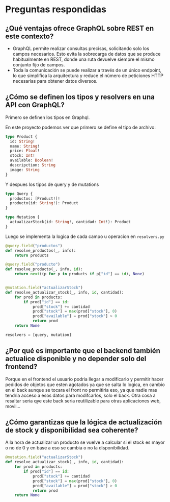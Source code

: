 # Preguntas respondidas
## ¿Qué ventajas ofrece GraphQL sobre REST en este contexto?
- GraphQL permite realizar consultas precisas, solicitando solo los campos necesarios. Esto evita la sobrecarga de datos que se produce habitualmente en REST, donde una ruta devuelve siempre el mismo conjunto fijo de campos. 
- Toda la comunicación se puede realizar a través de un único endpoint, lo que simplifica la arquitectura y reduce el número de peticiones HTTP necesarias para obtener datos diversos.
 

## ¿Cómo se definen los tipos y resolvers en una API con GraphQL?
Primero se definen los tipos en Graphql.

En este proyecto podemos ver que primero se define el tipo de archivo:
```graphql
type Product {
  id: String!
  name: String!
  price: Float!
  stock: Int!
  available: Boolean!
  descripction: String
  image: String
}
```
Y despues los tipos de query y de mutations
```graphql
type Query {
  productos: [Product!]!
  producto(id: String!): Product
}

type Mutation {
  actualizarStock(id: String!, cantidad: Int!): Product
}
```

Luego se implementa la logica de cada campo u operacion en ``resolvers.py``

```python
@query.field("productos")
def resolve_productos(_, info):
    return products

@query.field("producto")
def resolve_producto(_, info, id):
    return next((p for p in products if p["id"] == id), None)


@mutation.field("actualizarStock")
def resolve_actualizar_stock(_, info, id, cantidad):
    for prod in products:
        if prod["id"] == id:
            prod["stock"] += cantidad
            prod["stock"] = max(prod["stock"], 0)
            prod["available"] = prod["stock"] > 0
            return prod
    return None

resolvers = [query, mutation]
```


## ¿Por qué es importante que el backend también actualice disponible y no depender solo del frontend?
Porque en el frontend el usuario podria llegar a modificarlo y permitir hacer pedidos de objetos que esten agotados ya que se salta lo logica, en cambio en el back aunque se tocara el front no permitiria eso, ya que nadie mas tendria acceso a esos datos para modifcarlos, solo el back.
Otra cosa a resaltar seria qye este back seria reutilizable para otras aplicaciones web, movil...

## ¿Cómo garantizas que la lógica de actualización de stock y disponibilidad sea coherente?
A la hora de actualizar un producto se vuelve a calcular si el stock es mayor o no de 0 y en base a eso se cambia o no la disponibilidad.
```python
@mutation.field("actualizarStock")
def resolve_actualizar_stock(_, info, id, cantidad):
    for prod in products:
        if prod["id"] == id:
            prod["stock"] += cantidad
            prod["stock"] = max(prod["stock"], 0)
            prod["available"] = prod["stock"] > 0
            return prod
    return None

```